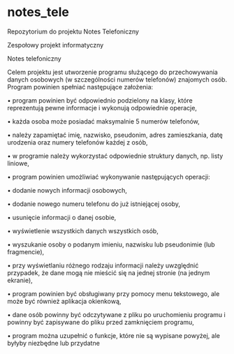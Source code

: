 # notes_tele
Repozytorium do projektu Notes Telefoniczny

Zespołowy projekt informatyczny

Notes telefoniczny

Celem projektu jest utworzenie programu służącego do przechowywania danych osobowych (w
szczególności numerów telefonów) znajomych osób. Program powinien spełniać następujące założenia:

• program powinien być odpowiednio podzielony na klasy, które reprezentują pewne informacje 
i wykonują odpowiednie operacje,

• każda osoba może posiadać maksymalnie 5 numerów telefonów,

• należy zapamiętać imię, nazwisko, pseudonim, adres zamieszkania, datę urodzenia oraz numery telefonów każdej z osób,

• w programie należy wykorzystać odpowiednie struktury danych, np. listy liniowe,

• program powinien umożliwiać wykonywanie następujących operacji:

• dodanie nowych informacji osobowych,

• dodanie nowego numeru telefonu do już istniejącej osoby,

• usunięcie informacji o danej osobie,

• wyświetlenie wszystkich danych wszystkich osób,

• wyszukanie osoby o podanym imieniu, nazwisku lub pseudonimie (lub fragmencie),

• przy wyświetlaniu różnego rodzaju informacji należy uwzględnić przypadek, że dane mogą
nie mieścić się na jednej stronie (na jednym ekranie),

• program powinien być obsługiwany przy pomocy menu tekstowego, ale może być również
aplikacja okienkową,

• dane osób powinny być odczytywane z pliku po uruchomieniu programu i powinny być 
zapisywane do pliku przed zamknięciem programu,

• program można uzupełnić o funkcje, które nie są wypisane powyżej, ale byłyby niezbędne
lub przydatne
